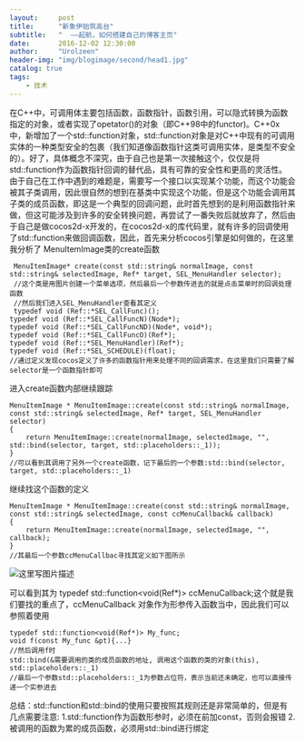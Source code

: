 ```yaml
---
layout:     post
title:      "新象伊始筑高台"
subtitle:   "  ——起航，如何搭建自己的博客主页"
date:       2016-12-02 12:30:00
author:     "Urolzeen"
header-img: "img/blogimage/second/head1.jpg"
catalog: true
tags:
    - 技术
---
```


在C++中，可调用体主要包括函数，函数指针，函数引用，可以隐式转换为函数指定的对象，或者实现了opetator()的对象（即C++98中的functor)。C++0x中，新增加了一个std::function对象，std::function对象是对C++中现有的可调用实体的一种类型安全的包裹（我们知道像函数指针这类可调用实体，是类型不安全的）。好了，具体概念不深究，由于自己也是第一次接触这个，仅仅是将std::function作为函数指针回调的替代品，具有可靠的安全性和更高的灵活性。
      由于自己在工作中遇到的难题是，需要写一个接口以实现某个功能，而这个功能会被其子类调用，因此很自然的想到在基类中实现这个功能，但是这个功能会调用其子类的成员函数，即这是一个典型的回调问题，此时首先想到的是利用函数指针来做，但这可能涉及到许多的安全转换问题，再尝试了一番失败后就放弃了，然后由于自己是做cocos2d-x开发的，在cocos2d-x的库代码里，就有许多的回调使用了std::function来做回调函数，因此，首先来分析cocos引擎是如何做的，在这里我分析了 MenuItemImage类的create函数
  

```
 MenuItemImage* create(const std::string& normalImage, const std::string& selectedImage, Ref* target, SEL_MenuHandler selector);
 //这个类是用图片创建一个菜单选项，然后最后一个参数传进去的就是点击菜单时的回调处理函数
 //然后我们进入SEL_MenuHandler查看其定义
 typedef void (Ref::*SEL_CallFunc)();
typedef void (Ref::*SEL_CallFuncN)(Node*);
typedef void (Ref::*SEL_CallFuncND)(Node*, void*);
typedef void (Ref::*SEL_CallFuncO)(Ref*);
typedef void (Ref::*SEL_MenuHandler)(Ref*);
typedef void (Ref::*SEL_SCHEDULE)(float);
//通过定义发现cocos定义了许多的函数指针用来处理不同的回调需求，在这里我们只需要了解selector是一个函数指针即可
```
进入create函数内部继续跟踪

```
MenuItemImage * MenuItemImage::create(const std::string& normalImage, const std::string& selectedImage, Ref* target, SEL_MenuHandler selector)
{
    return MenuItemImage::create(normalImage, selectedImage, "", std::bind(selector, target, std::placeholders::_1));
}
//可以看到其调用了另外一个create函数，记下最后的一个参数:std::bind(selector, target, std::placeholders::_1)
```
继续找这个函数的定义

```
MenuItemImage * MenuItemImage::create(const std::string& normalImage, const std::string& selectedImage, const ccMenuCallback& callback)
{
    return MenuItemImage::create(normalImage, selectedImage, "", callback);
}
//其最后一个参数ccMenuCallbac寻找其定义如下图所示
```
![这里写图片描述](http://img.blog.csdn.net/20161022153057176)

可以看到其为 typedef std::function<void(Ref*)> ccMenuCallback;这个就是我们要找的重点了，ccMenuCallback 对象作为形参传入函数当中，因此我们可以参照着使用

```
typedef std::function<void(Ref*)> My_func;
void f(const My_func &pt){...}
//然后调用f时
std::bind(&需要调用的类的成员函数的地址, 调用这个函数的类的对象(this), std::placeholders::_1)
//最后一个参数std::placeholders::_1为参数占位符，表示当前还未确定，也可以直接传递一个实参进去
```
总结：std::function和std::bind的使用只要按照其规则还是非常简单的，但是有几点需要注意:
1.std::function作为函数形参时，必须在前加const，否则会报错
2.被调用的函数为累的成员函数，必须用std::bind进行绑定